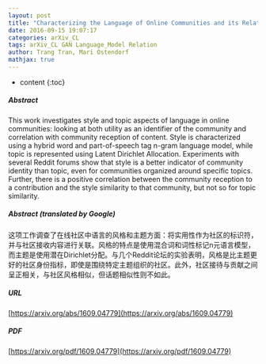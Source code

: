 ```yaml
---
layout: post
title: "Characterizing the Language of Online Communities and its Relation to Community Reception"
date: 2016-09-15 19:07:17
categories: arXiv_CL
tags: arXiv_CL GAN Language_Model Relation
author: Trang Tran, Mari Ostendorf
mathjax: true
---
```


* content
{:toc}

##### Abstract
This work investigates style and topic aspects of language in online communities: looking at both utility as an identifier of the community and correlation with community reception of content. Style is characterized using a hybrid word and part-of-speech tag n-gram language model, while topic is represented using Latent Dirichlet Allocation. Experiments with several Reddit forums show that style is a better indicator of community identity than topic, even for communities organized around specific topics. Further, there is a positive correlation between the community reception to a contribution and the style similarity to that community, but not so for topic similarity.

##### Abstract (translated by Google)
这项工作调查了在线社区中语言的风格和主题方面：将实用性作为社区的标识符，并与社区接收内容进行关联。风格的特点是使用混合词和词性标记n元语言模型，而主题是使用潜在Dirichlet分配。与几个Reddit论坛的实验表明，风格是比主题更好的社区身份指标，即使是围绕特定主题组织的社区。此外，社区接待与贡献之间呈正相关，与社区风格相似，但话题相似性则不如此。

##### URL
[https://arxiv.org/abs/1609.04779](https://arxiv.org/abs/1609.04779)

##### PDF
[https://arxiv.org/pdf/1609.04779](https://arxiv.org/pdf/1609.04779)

